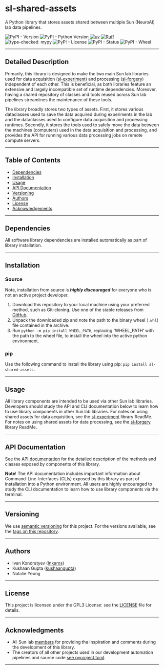 # sl-shared-assets
A Python library that stores assets shared between multiple Sun (NeuroAI) lab data pipelines.

![PyPI - Version](https://img.shields.io/pypi/v/sl-shared-assets)
![PyPI - Python Version](https://img.shields.io/pypi/pyversions/sl-shared-assets)
[![uv](https://tinyurl.com/uvbadge)](https://github.com/astral-sh/uv)
[![Ruff](https://tinyurl.com/ruffbadge)](https://github.com/astral-sh/ruff)
![type-checked: mypy](https://img.shields.io/badge/type--checked-mypy-blue?style=flat-square&logo=python)
![PyPI - License](https://img.shields.io/pypi/l/sl-shared-assets)
![PyPI - Status](https://img.shields.io/pypi/status/sl-shared-assets)
![PyPI - Wheel](https://img.shields.io/pypi/wheel/sl-shared-assets)
___

## Detailed Description

Primarily, this library is designed to make the two main Sun lab libraries used for data acquisition 
([sl-experiment](https://github.com/Sun-Lab-NBB/sl-experiment)) and processing 
([sl-forgery](https://github.com/Sun-Lab-NBB/sl-forgery)) independent of each other. This is beneficial, as both 
libraries feature an extensive and largely incompatible set of runtime dependencies. Moreover, having a shared
repository of classes and tools reused across Sun lab pipelines streamlines the maintenance of these tools.

The library broadly stores two types of assets. First, it stores various dataclasses used to save the data acquired 
during experiments in the lab and the dataclasses used to configure data acquisition and processing runtimes. Secondly, 
it stores the tools used to safely move the data between the machines (computers) used in the data acquisition and 
processing, and provides the API for running various data processing jobs on remote compute servers.

---

## Table of Contents

- [Dependencies](#dependencies)
- [Installation](#installation)
- [Usage](#usage)
- [API Documentation](#api-documentation)
- [Versioning](#versioning)
- [Authors](#authors)
- [License](#license)
- [Acknowledgements](#Acknowledgments)
___

## Dependencies

All software library dependencies are installed automatically as part of library installation.

---

## Installation

### Source

Note, installation from source is ***highly discouraged*** for everyone who is not an active project developer.

1. Download this repository to your local machine using your preferred method, such as Git-cloning. Use one
   of the stable releases from [GitHub](https://github.com/Sun-Lab-NBB/sl-shared-assets/releases).
2. Unpack the downloaded zip and note the path to the binary wheel (`.whl`) file contained in the archive.
3. Run ```python -m pip install WHEEL_PATH```, replacing 'WHEEL_PATH' with the path to the wheel file, to install the 
   wheel into the active python environment.

### pip
Use the following command to install the library using pip: ```pip install sl-shared-assets```.

---

## Usage

All library components are intended to be used via other Sun lab libraries. Developers should study the API and CLI 
documentation below to learn how to use library components in other Sun lab libraries. For notes on using shared 
assets for data acquisition, see the [sl-experiment](https://github.com/Sun-Lab-NBB/sl-experiment) library ReadMe.
For notes on using shared assets for data processing, see the [sl-forgery](https://github.com/Sun-Lab-NBB/sl-forgery) 
library ReadMe.

---

## API Documentation

See the [API documentation](https://sl-shared-assets-api-docs.netlify.app/) for the
detailed description of the methods and classes exposed by components of this library.

**Note!** The API documentation includes important information about Command-Line-Interfaces (CLIs) exposed by this 
library as part of installation into a Python environment. All users are highly encouraged to study the CLI 
documentation to learn how to use library components via the terminal.

___

## Versioning

We use [semantic versioning](https://semver.org/) for this project. For the versions available, see the 
[tags on this repository](https://github.com/Sun-Lab-NBB/sl-shared-assets/tags).

---

## Authors

- Ivan Kondratyev ([Inkaros](https://github.com/Inkaros))
- Kushaan Gupta ([kushaangupta](https://github.com/kushaangupta))
- Natalie Yeung

___

## License

This project is licensed under the GPL3 License: see the [LICENSE](LICENSE) file for details.

___

## Acknowledgments

- All Sun lab [members](https://neuroai.github.io/sunlab/people) for providing the inspiration and comments during the
  development of this library.
- The creators of all other projects used in our development automation pipelines and source code 
  [see pyproject.toml](pyproject.toml).

---